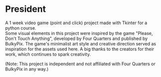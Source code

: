 # President
A 1 week video game (point and click) project made with Tkinter for a python course. <br /> 
Some visual elements in this project were inspired by the game "Please, Don't Touch Anything", developed by Four Quarters and published by BulkyPix. The game's minimalist art style and creative direction served as inspiration for the assets used here.
A big thanks to the creators for their work, which continues to spark creativity.

(Note: This project is independent and not affiliated with Four Quarters or BulkyPix in any way.)
